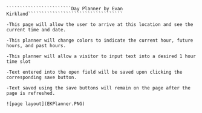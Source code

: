 ~~~~~~~~~~~~~~~~~~~~~~~~~~~~~~~~~~~~~~~~~~~~~~~~~~~~~~~~~~~~~~~~~~~~~~~~~~~~~~~~~~~~~~~~
````````````````````````Day Planner by Evan Kirkland```````````````````````````````````

-This page will allow the user to arrive at this location and see the current time and date.

-This planner will change colors to indicate the current hour, future hours, and past hours.

-This planner will allow a visitor to input text into a desired 1 hour time slot

-Text entered into the open field will be saved upon clicking the corresponding save button. 

-Text saved using the save buttons will remain on the page after the page is refreshed.

![page layout](EKPlanner.PNG)